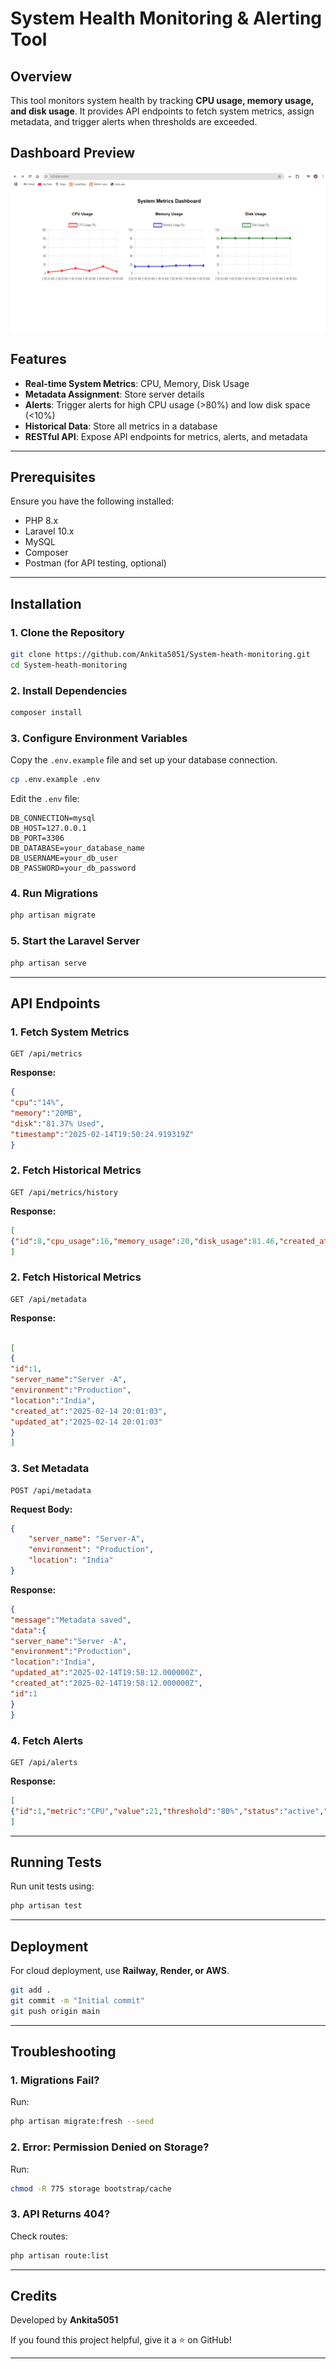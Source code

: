 # System Health Monitoring & Alerting Tool

## Overview
This tool monitors system health by tracking **CPU usage, memory usage, and disk usage**. It provides API endpoints to fetch system metrics, assign metadata, and trigger alerts when thresholds are exceeded.

## Dashboard Preview
![System Metrics Dashboard](./public/assets/dashboard.png)

## Features
- **Real-time System Metrics**: CPU, Memory, Disk Usage
- **Metadata Assignment**: Store server details
- **Alerts**: Trigger alerts for high CPU usage (>80%) and low disk space (<10%)
- **Historical Data**: Store all metrics in a database
- **RESTful API**: Expose API endpoints for metrics, alerts, and metadata

---
## Prerequisites
Ensure you have the following installed:
- PHP 8.x
- Laravel 10.x
- MySQL
- Composer
- Postman (for API testing, optional)

---
## Installation

### 1. Clone the Repository
```sh
git clone https://github.com/Ankita5051/System-heath-monitoring.git
cd System-heath-monitoring
```

### 2. Install Dependencies
```sh
composer install
```

### 3. Configure Environment Variables
Copy the `.env.example` file and set up your database connection.
```sh
cp .env.example .env
```
Edit the `.env` file:
```env
DB_CONNECTION=mysql
DB_HOST=127.0.0.1
DB_PORT=3306
DB_DATABASE=your_database_name
DB_USERNAME=your_db_user
DB_PASSWORD=your_db_password
```

### 4. Run Migrations
```sh
php artisan migrate
```

### 5. Start the Laravel Server
```sh
php artisan serve
```

---
## API Endpoints

### **1. Fetch System Metrics**
```http
GET /api/metrics
```
**Response:**
```json
{
"cpu":"14%",
"memory":"20MB",
"disk":"81.37% Used",
"timestamp":"2025-02-14T19:50:24.919319Z"
}
```

### **2. Fetch Historical Metrics**
```http
GET /api/metrics/history
```
**Response:**
```json
[
{"id":8,"cpu_usage":16,"memory_usage":20,"disk_usage":81.46,"created_at":"2025-02-14 17:56:47"},{"id":7,"cpu_usage":13,"memory_usage":20,"disk_usage":81.46,"created_at":"2025-02-14 17:56:44"},{"id":6,"cpu_usage":19,"memory_usage":20,"disk_usage":81.46,"created_at":"2025-02-14 17:56:37"},{"id":5,"cpu_usage":6,"memory_usage":20,"disk_usage":81.46,"created_at":"2025-02-14 17:55:37"},{"id":4,"cpu_usage":5,"memory_usage":20,"disk_usage":81.46,"created_at":"2025-02-14 17:54:37"},{"id":3,"cpu_usage":14,"memory_usage":20,"disk_usage":81.46,"created_at":"2025-02-14 17:53:37"},{"id":2,"cpu_usage":3,"memory_usage":20,"disk_usage":81.46,"created_at":"2025-02-14 17:53:13"},{"id":1,"cpu_usage":13,"memory_usage":20,"disk_usage":81.46,"created_at":"2025-02-14 17:52:37"}
]

```

### **2. Fetch Historical Metrics**
```http
GET /api/metadata
```
**Response:**
```json

[
{
"id":1,
"server_name":"Server -A",
"environment":"Production",
"location":"India",
"created_at":"2025-02-14 20:01:03",
"updated_at":"2025-02-14 20:01:03"
}
]

```

### **3. Set Metadata**
```http
POST /api/metadata
```
**Request Body:**
```json
{
    "server_name": "Server-A",
    "environment": "Production",
    "location": "India"
}
```
**Response:**
```json
{
"message":"Metadata saved",
"data":{
"server_name":"Server -A",
"environment":"Production",
"location":"India",
"updated_at":"2025-02-14T19:58:12.000000Z",
"created_at":"2025-02-14T19:58:12.000000Z",
"id":1
}
}

```

### **4. Fetch Alerts**
```http
GET /api/alerts
```
**Response:**
```json
[
{"id":1,"metric":"CPU","value":21,"threshold":"80%","status":"active","created_at":"2025-02-14 19:54:47","updated_at":null},{"id":2,"metric":"CPU","value":21,"threshold":"80%","status":"active","created_at":"2025-02-14 19:54:50","updated_at":null},{"id":3,"metric":"CPU","value":34,"threshold":"80%","status":"active","created_at":"2025-02-14 19:54:55","updated_at":null}
]

```

---
## Running Tests
Run unit tests using:
```sh
php artisan test
```

---
## Deployment
For cloud deployment, use **Railway, Render, or AWS**.
```sh
git add .
git commit -m "Initial commit"
git push origin main
```

---
## Troubleshooting
### 1. **Migrations Fail?**
Run:
```sh
php artisan migrate:fresh --seed
```

### 2. **Error: Permission Denied on Storage?**
Run:
```sh
chmod -R 775 storage bootstrap/cache
```

### 3. **API Returns 404?**
Check routes:
```sh
php artisan route:list
```

---
## Credits
Developed by **Ankita5051**

If you found this project helpful, give it a ⭐ on GitHub!

---


